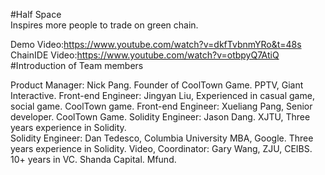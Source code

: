 #Half Space  
Inspires more people to trade on green chain.

Demo Video:https://www.youtube.com/watch?v=dkfTvbnmYRo&t=48s
ChainIDE Video:https://www.youtube.com/watch?v=otbpyQ7AtiQ
#Introduction of Team members

Product Manager: Nick Pang. Founder of CoolTown Game. PPTV, Giant Interactive.
Front-end Engineer: Jingyan Liu, Experienced in casual game, social game. CoolTown game.
Front-end Engineer: Xueliang Pang, Senior developer. CoolTown Game.
Solidity Engineer: Jason Dang. XJTU, Three years experience in Solidity.  
Solidity Engineer: Dan Tedesco, Columbia University MBA, Google. Three years experience in Solidity.
Video, Coordinator: Gary Wang, ZJU, CEIBS. 10+ years in VC. Shanda Capital. Mfund.

